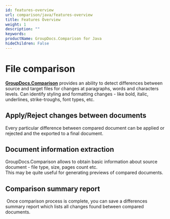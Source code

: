 ```yaml
---
id: features-overview
url: comparison/java/features-overview
title: Features Overview
weight: 1
description: ""
keywords: 
productName: GroupDocs.Comparison for Java
hideChildren: False
---
```

# File comparison

**[GroupDocs.Comparison](https://products.groupdocs.com/comparison/java)** provides an ability to detect differences between source and target files for changes at paragraphs, words and characters levels. Can identify styling and formatting changes - like bold, italic, underlines, strike-troughs, font types, etc.

## Apply/Reject changes between documents

Every particular difference between compared document can be applied or rejected and the exported to a final document.

## Document information extraction

GroupDocs.Comparison allows to obtain basic information about source document - file type, size, pages count etc.  
This may be quite useful for generating previews of compared documents.

## Comparison summary report

 Once comparison process is complete, you can save a differences summary report which lists all changes found between compared documents.
